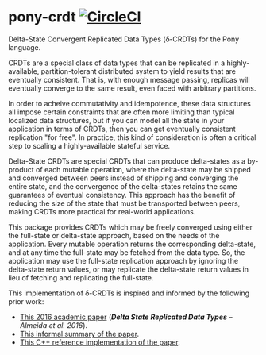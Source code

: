 # pony-crdt [![CircleCI](https://circleci.com/gh/jemc/pony-crdt.svg?style=shield)](https://circleci.com/gh/jemc/pony-crdt)

Delta-State Convergent Replicated Data Types (ẟ-CRDTs) for the Pony language.

CRDTs are a special class of data types that can be replicated in a highly-available, partition-tolerant distributed system to yield results that are eventually consistent. That is, with enough message passing, replicas will eventually converge to the same result, even faced with arbitrary partitions.

In order to acheive commutativity and idempotence, these data structures all impose certain constraints that are often more limiting than typical localized data structures, but if you can model all the state in your application in terms of CRDTs, then you can get eventually consistent replication "for free". In practice, this kind of consideration is often a critical step to scaling a highly-available stateful service.

Delta-State CRDTs are special CRDTs that can produce delta-states as a by-product of each mutable operation, where the delta-state may be shipped and converged between peers instead of shipping and converging the entire state, and the convergence of the delta-states retains the same guarantees of eventual consistency. This approach has the benefit of reducing the size of the state that must be transported between peers, making CRDTs more practical for real-world applications.

This package provides CRDTs which may be freely converged using either the full-state or delta-state approach, based on the needs of the application. Every mutable operation returns the corresponding delta-state, and at any time the full-state may be fetched from the data type. So, the application may use the full-state replication approach by ignoring the delta-state return values, or may replicate the delta-state return values in lieu of fetching and replicating the full-state.

This implementation of ẟ-CRDTs is inspired and informed by the following prior work:
* [This 2016 academic paper](https://arxiv.org/abs/1603.01529) (***Delta State Replicated Data Types*** – *Almeida et al. 2016*).
* [This informal summary of the paper](https://blog.acolyer.org/2016/04/25/delta-state-replicated-data-types/).
* [This C++ reference implementation of the paper](https://blog.acolyer.org/2016/04/25/delta-state-replicated-data-types/).
